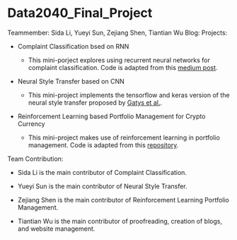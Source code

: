 # Data2040_Final_Project

Teammember: Sida Li, Yueyi Sun, Zejiang Shen, Tiantian Wu
Blog: 
Projects:
- Complaint Classification bsed on RNN
  - This mini-porject explores using recurrent neural networks for complaint classification. Code is adapted from this [medium post](https://towardsdatascience.com/multi-class-text-classification-with-lstm-1590bee1bd17).
  
- Neural Style Transfer based on CNN
  - This mini-project implements the tensorflow and keras version of the neural style transfer proposed by [Gatys et al.](https://arxiv.org/abs/1508.06576).
  
- Reinforcement Learning based Portfolio Management for Crypto Currency
  - This mini-project makes use of reinforcement learning in portfolio management. Code is adapted from this [repository](https://github.com/ZhengyaoJiang/PGPortfolio).

Team Contribution: 

- Sida Li is the main contributor of Complaint Classification.

- Yueyi Sun is the main contributor of Neural Style Transfer.

- Zejiang Shen is the main contributor of Reinforcement Learning Portfolio Management.

- Tiantian Wu is the main contributor of proofreading, creation of blogs, and website management.
